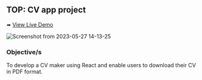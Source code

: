 ## TOP: CV app project

➠ [View Live Demo](https://acdeguia.github.io/CV-app/)

![Screenshot from 2023-05-27 14-13-25](https://github.com/acdeguia/CV-app/assets/67185278/82db9154-65ec-4cca-9945-c6ec8662c7fa)

### Objective/s
To develop a CV maker using React and enable users to download their CV in PDF format.

